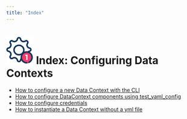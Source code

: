 ```yaml
---
title: "Index"
---
```

# [![Setup Icon](../../../images/universal_map/Gear-active.png)](../setup_overview.md) Index: Configuring Data Contexts

- [How to configure a new Data Context with the CLI](./how_to_configure_a_new_data_context_with_the_cli.md)
- [How to configure DataContext components using test_yaml_config](./how_to_configure_datacontext_components_using_test_yaml_config.md)
- [How to configure credentials](./how_to_configure_credentials.md)
- [How to instantiate a Data Context without a yml file](./how_to_instantiate_a_data_context_without_a_yml_file.md)